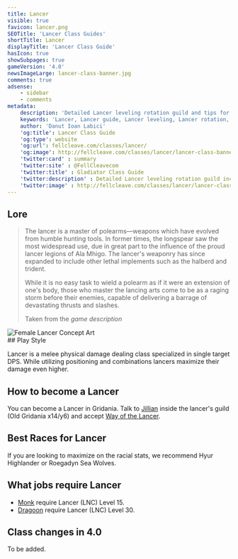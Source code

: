 ```yaml
---
title: Lancer
visible: true
favicon: lancer.png
SEOTitle: 'Lancer Class Guides'
shortTitle: Lancer
displayTitle: 'Lancer Class Guide'
hasIcon: true
showSubpages: true
gameVersion: '4.0'
newsImageLarge: lancer-class-banner.jpg
comments: true
adsense:
    - sidebar
    - comments
metadata:
    description: 'Detailed Lancer leveling rotation guild and tips for a better class understanding.'
    keywords: 'Lancer, Lancer guide, Lancer leveling, Lancer rotation, how to become an Lancer'
    author: 'Danut Ioan Labici'
    'og:title': Lancer Class Guide
    'og:type': website
    'og:url': fellcleave.com/classes/lancer/
    'og:image': http://fellcleave.com/classes/lancer/lancer-class-banner.jpg
    'twitter:card' : summary
    'twitter:site' : @FellCleavecom
    'twitter:title' : Gladiator Class Guide
    'twitter:description' : Detailed Lancer leveling rotation guild including detailed Hunting Logs for each rank.
    'twitter:image' : http://fellcleave.com/classes/lancer/lancer-class-banner.jpg   
---
```


## Lore
<div class="row">
  <div class="col-md-6">
      <blockquote>
          <p>The lancer is a master of polearms—weapons which have evolved from humble hunting tools. In former times, the longspear saw the most widespread use, due in great part to the influence of the proud lancer legions of Ala Mhigo. The lancer's weaponry has since expanded to include other lethal implements such as the halberd and trident.</p>
          <p>While it is no easy task to wield a polearm as if it were an extension of one's body, those who master the lancing arts come to be as a raging storm before their enemies, capable of delivering a barrage of devastating thrusts and slashes.</p>
          <footer>Taken from the <cite title="Source Title">game description</cite></footer>
    </blockquote>
  </div>
  
  <div class="col-md-4">
      <img src="http://fellcleave.com/user/pages/03.classes/lancer/lancer-art.jpg" alt="Female Lancer Concept Art">
  </div>   
</div>
## Play Style

Lancer is a melee physical damage dealing class specialized in single target DPS. While utilizing positioning and combinations lancers maximize their damage even higher.

## How to become a Lancer
You can become a Lancer in Gridania. Talk to [Jillian](http://xivdb.com/npc/1000251/jillian) inside the lancer's guild (Old Gridania x14/y6) and accept [Way of the Lancer](http://xivdb.com/quest/65668/way+of+the+lancer). 

## Best Races for Lancer
If you are looking to maximize on the racial stats, we recommend Hyur Highlander or Roegadyn Sea Wolves. 

## What jobs require Lancer
* [Monk](http://fellcleave.com/jobs/monk) require Lancer (LNC) Level 15.
* [Dragoon](http://fellcleave.com/jobs/dragoon) require Lancer (LNC) Level 30.

## Class changes in 4.0
To be added.
